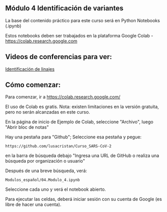 ## Módulo 4 Identificación de variantes

La base del contenido práctico para este curso será en Python Notebooks (.ipynb)

Estos notebooks deben ser trabajados en la plataforma Google Colab - https://colab.research.google.com 

##  Videos de conferencias para ver:

[Identificación de linajes](https://youtu.be/9Hwx_TLQyOw)
 

## Cómo comenzar:

Para comenzar, ir a https://colab.research.google.com/ 

El uso de Colab es gratis. Nota: existen limitaciones en la versión gratuita, pero no serán alcanzadas en este curso.

En la página de inicio de Ejemplo de Colab, seleccione "Archivo", luego "Abrir bloc de notas"

Hay una pestaña para "Github"; Seleccione esa pestaña y pegue: 
```
https://github.com/lusacristan/Curso_SARS-CoV-2
```
en la barra de búsqueda debajo "Ingresa una URL de GitHub o realiza una búsqueda por organización o usuario" 

Después de una breve búsqueda, verá:

```
Modulos_español/04.Modulo_4.ipynb
```

Seleccione cada uno y verá el notebook abierto.

Para ejecutar las celdas, deberá iniciar sesión con su cuenta de Google (es libre de hacer una cuenta).

